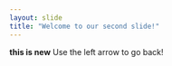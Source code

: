 ```yaml
---
layout: slide
title: "Welcome to our second slide!"
---
```

**this is new**
Use the left arrow to go back!
